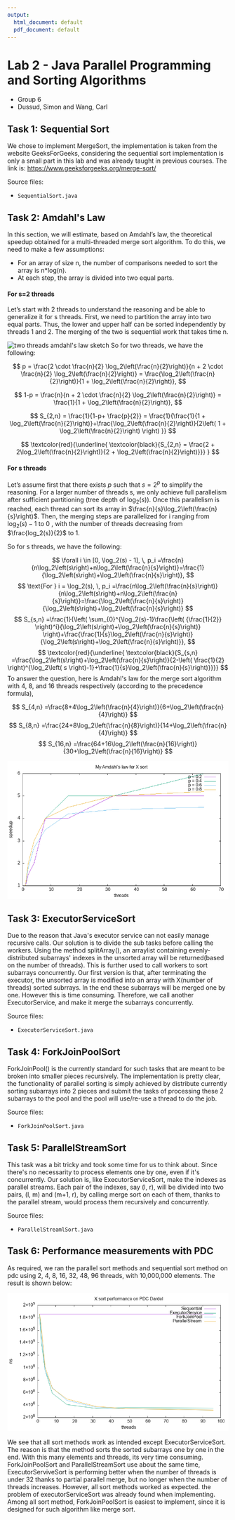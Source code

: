 ```yaml
---
output:
  html_document: default
  pdf_document: default
---
```

# Lab 2 - Java Parallel Programming and Sorting Algorithms
- Group 6
- Dussud, Simon and Wang, Carl

## Task 1: Sequential Sort
We chose to implement MergeSort, the implementation is taken from the website GeeksForGeeks, considering the sequential sort implementation is only a small part in this lab and was already taught in previous courses. The link is: https://www.geeksforgeeks.org/merge-sort/

Source files:

- `SequentialSort.java`

## Task 2: Amdahl's Law

In this section, we will estimate, based on Amdahl’s law, the theoretical speedup obtained for a multi-threaded merge sort algorithm. To do this, we need to make a few assumptions: 
-   For an array of size n, the number of comparisons needed to sort the array is n*log(n).
- At each step, the array is divided into two equal parts.

#### For s=2 threads
Let’s start with 2 threads to understand the reasoning and be able to generalize it for s threads. First, we need to partition the array into two equal parts. Thus, the lower and upper half can be sorted independently by threads 1 and 2. The merging of the two is sequential work that takes time n.

![two threads amdahl's law sketch](data/2threadsAmdahl.png)
So for two threads, we have the following:

$$
p = \frac{2 \cdot \frac{n}{2}  \log_2\left(\frac{n}{2}\right)}{n + 2 \cdot \frac{n}{2}  \log_2\left(\frac{n}{2}\right)} = \frac{\log_2\left(\frac{n}{2}\right)}{1 + \log_2\left(\frac{n}{2}\right)},
$$

$$
1-p = \frac{n}{n + 2 \cdot \frac{n}{2}  \log_2\left(\frac{n}{2}\right)} = \frac{1}{1 + \log_2\left(\frac{n}{2}\right)},
$$

$$
S_{2,n} = \frac{1}{1-p+ \frac{p}{2}} = \frac{1}{\frac{1}{1 + \log_2\left(\frac{n}{2}\right)}+\frac{\log_2\left(\frac{n}{2}\right)}{2\left( 1 + \log_2\left(\frac{n}{2}\right) \right) }}
$$

$$
\textcolor{red}{\underline{ \textcolor{black}{S_{2,n}  = \frac{2 + 2\log_2\left(\frac{n}{2}\right)}{2 + \log_2\left(\frac{n}{2}\right)}}}
}
$$

#### For s threads

Let’s assume first that there exists $p$ such that $s = 2^p$ to simplify the reasoning. For a larger number of threads s, we only achieve full parallelism after sufficient partitioning (tree depth of $\log_2 (s)$). Once this parallelism is reached, each thread can sort its array in $\frac{n}{s}\log_2\left(\frac{n}{s}\right)$. Then, the merging steps are parallelized for i ranging from $\log_2 (s)-1$ to $0$ , with the number of threads decreasing from $\frac{log_2(s)}{2}$ to 1.

So for s threads, we have the following:

$$
\forall i \in [0, \log_2(s) - 1], \, p_i =\frac{n}{n\log_2\left(s\right)+n\log_2\left(\frac{n}{s}\right)}=\frac{1}{\log_2\left(s\right)+\log_2\left(\frac{n}{s}\right)},
$$
$$
\text{For } i = \log_2(s), \, p_i =\frac{n\log_2\left(\frac{n}{s}\right)}{n\log_2\left(s\right)+n\log_2\left(\frac{n}{s}\right)}=\frac{\log_2\left(\frac{n}{s}\right)}{\log_2\left(s\right)+\log_2\left(\frac{n}{s}\right)}
$$
$$
S_{s,n} =\frac{1}{\left( \sum_{0}^{\log_2(s)-1}\frac{\left( {\frac{1}{2}} \right)^i}{\log_2\left(s\right)+\log_2\left(\frac{n}{s}\right)} \right)+\frac{\frac{1}{s}\log_2\left(\frac{n}{s}\right)}{\log_2\left(s\right)+\log_2\left(\frac{n}{s}\right)}},
$$
$$
\textcolor{red}{\underline{ \textcolor{black}{S_{s,n} =\frac{\log_2\left(s\right)+\log_2\left(\frac{n}{s}\right)}{2-\left( \frac{1}{2} \right)^{\log_2\left( s \right)-1}+\frac{1}{s}\log_2\left(\frac{n}{s}\right)}}}}
$$
To answer the question, here is  Amdahl's law for the merge sort algorithm with 4, 8, and 16 threads respectively (according to the precedence formula),


$$
S_{4,n} =\frac{8+4\log_2\left(\frac{n}{4}\right)}{6+\log_2\left(\frac{n}{4}\right)}
$$
$$
S_{8,n} =\frac{24+8\log_2\left(\frac{n}{8}\right)}{14+\log_2\left(\frac{n}{4}\right)}
$$
$$
S_{16,n} =\frac{64+16\log_2\left(\frac{n}{16}\right)}{30+\log_2\left(\frac{n}{16}\right)}
$$

![amdahl's law plot](data/amdahl.png)

## Task 3: ExecutorServiceSort
Due to the reason that Java's executor service can not easily manage recursive calls. Our solution is to divide the sub tasks before calling the workers. Using the method splitArray(), an arraylist containing evenly-distributed subarrays' indexes in the unsorted array will be returned(based on the number of threads). This is further used to call workers to sort subarrays concurrently. Our first version is that, after terminating the executor, the unsorted array is modified into an array with X(number of threads) sorted subrrays. In the end these subarrays will be merged one by one. However this is time consuming. Therefore, we call another ExecutorService, and make it merge the subarrays concurrently.

Source files:

- `ExecutorServiceSort.java`

## Task 4: ForkJoinPoolSort
ForkJoinPool() is the currently standard for such tasks that are meant to be broken into smaller pieces recursively. The implementation is pretty clear, the functionality of parallel sorting is simply achieved by distribute currently sorting subarrays into 2 pieces and submit the tasks of processing these 2 subarrays to the pool and the pool will use/re-use a thread to do the job. 

Source files:

- `ForkJoinPoolSort.java`

## Task 5: ParallelStreamSort
This task was a bit tricky and took some time for us to think about. Since there's no necessarity to process elements one by one, even if it's concurrently. Our solution is, like ExecutorServiceSort, make the indexes as parallel streams. Each pair of the indexes, say (l, r), will be divided into two pairs, (l, m) and (m+1, r), by calling merge sort on each of them, thanks to the parallel stream, would process them recursively and concurrently. 

Source files:

- `ParallelStreamlSort.java`

## Task 6: Performance measurements with PDC

As required, we ran the parallel sort methods and sequential sort method on pdc using 2, 4, 8, 16, 32, 48, 96 threads, with 10,000,000 elements. The result is shown below:

![pdc plot](data/pdc.png)

We see that all sort methods work as intended except ExecutorServiceSort. The reason is that the method sorts the sorted subarrays one by one in the end. With this many elements and threads, its very time consuming. ForkJoinPoolSort and ParallelStreamSort use about the same time, ExecutorServiveSort is performing better when the number of threads is under 32 thanks to partial parallel merge, but no longer when the number of threads increases. However, all sort methods worked as expected. the problem of executorServiceSort was already found when implementing. Among all sort method, ForkJoinPoolSort is easiest to implement, since it is designed for such algorithm like merge sort.
